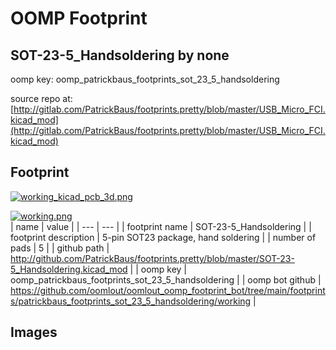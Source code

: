 # OOMP Footprint  
## SOT-23-5_Handsoldering  by none  
  
oomp key: oomp_patrickbaus_footprints_sot_23_5_handsoldering  
  
source repo at: [http://gitlab.com/PatrickBaus/footprints.pretty/blob/master/USB_Micro_FCI.kicad_mod](http://gitlab.com/PatrickBaus/footprints.pretty/blob/master/USB_Micro_FCI.kicad_mod)  
## Footprint  
  
[![working_kicad_pcb_3d.png](working_kicad_pcb_3d_600.png)](working_kicad_pcb_3d.png)  
  
[![working.png](working_600.png)](working.png)  
| name | value | 
| --- | --- | 
| footprint name | SOT-23-5_Handsoldering | 
| footprint description | 5-pin SOT23 package, hand soldering | 
| number of pads | 5 | 
| github path | http://github.com/PatrickBaus/footprints.pretty/blob/master/SOT-23-5_Handsoldering.kicad_mod | 
| oomp key | oomp_patrickbaus_footprints_sot_23_5_handsoldering | 
| oomp bot github | https://github.com/oomlout/oomlout_oomp_footprint_bot/tree/main/footprints/patrickbaus_footprints_sot_23_5_handsoldering/working | 
## Images  
